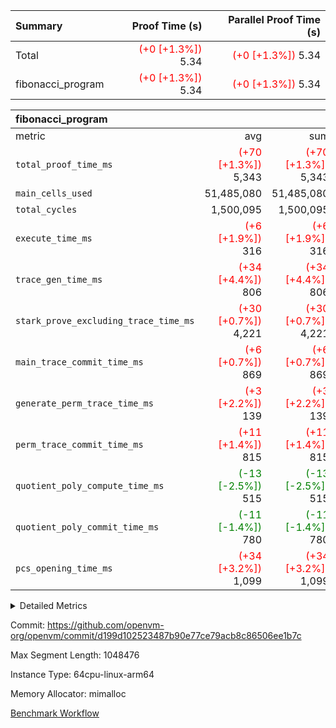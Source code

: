| Summary | Proof Time (s) | Parallel Proof Time (s) |
|:---|---:|---:|
| Total | <span style='color: red'>(+0 [+1.3%])</span> 5.34 | <span style='color: red'>(+0 [+1.3%])</span> 5.34 |
| fibonacci_program | <span style='color: red'>(+0 [+1.3%])</span> 5.34 | <span style='color: red'>(+0 [+1.3%])</span> 5.34 |


| fibonacci_program |||||
|:---|---:|---:|---:|---:|
|metric|avg|sum|max|min|
| `total_proof_time_ms ` | <span style='color: red'>(+70 [+1.3%])</span> 5,343 | <span style='color: red'>(+70 [+1.3%])</span> 5,343 | <span style='color: red'>(+70 [+1.3%])</span> 5,343 | <span style='color: red'>(+70 [+1.3%])</span> 5,343 |
| `main_cells_used     ` |  51,485,080 |  51,485,080 |  51,485,080 |  51,485,080 |
| `total_cycles        ` |  1,500,095 |  1,500,095 |  1,500,095 |  1,500,095 |
| `execute_time_ms     ` | <span style='color: red'>(+6 [+1.9%])</span> 316 | <span style='color: red'>(+6 [+1.9%])</span> 316 | <span style='color: red'>(+6 [+1.9%])</span> 316 | <span style='color: red'>(+6 [+1.9%])</span> 316 |
| `trace_gen_time_ms   ` | <span style='color: red'>(+34 [+4.4%])</span> 806 | <span style='color: red'>(+34 [+4.4%])</span> 806 | <span style='color: red'>(+34 [+4.4%])</span> 806 | <span style='color: red'>(+34 [+4.4%])</span> 806 |
| `stark_prove_excluding_trace_time_ms` | <span style='color: red'>(+30 [+0.7%])</span> 4,221 | <span style='color: red'>(+30 [+0.7%])</span> 4,221 | <span style='color: red'>(+30 [+0.7%])</span> 4,221 | <span style='color: red'>(+30 [+0.7%])</span> 4,221 |
| `main_trace_commit_time_ms` | <span style='color: red'>(+6 [+0.7%])</span> 869 | <span style='color: red'>(+6 [+0.7%])</span> 869 | <span style='color: red'>(+6 [+0.7%])</span> 869 | <span style='color: red'>(+6 [+0.7%])</span> 869 |
| `generate_perm_trace_time_ms` | <span style='color: red'>(+3 [+2.2%])</span> 139 | <span style='color: red'>(+3 [+2.2%])</span> 139 | <span style='color: red'>(+3 [+2.2%])</span> 139 | <span style='color: red'>(+3 [+2.2%])</span> 139 |
| `perm_trace_commit_time_ms` | <span style='color: red'>(+11 [+1.4%])</span> 815 | <span style='color: red'>(+11 [+1.4%])</span> 815 | <span style='color: red'>(+11 [+1.4%])</span> 815 | <span style='color: red'>(+11 [+1.4%])</span> 815 |
| `quotient_poly_compute_time_ms` | <span style='color: green'>(-13 [-2.5%])</span> 515 | <span style='color: green'>(-13 [-2.5%])</span> 515 | <span style='color: green'>(-13 [-2.5%])</span> 515 | <span style='color: green'>(-13 [-2.5%])</span> 515 |
| `quotient_poly_commit_time_ms` | <span style='color: green'>(-11 [-1.4%])</span> 780 | <span style='color: green'>(-11 [-1.4%])</span> 780 | <span style='color: green'>(-11 [-1.4%])</span> 780 | <span style='color: green'>(-11 [-1.4%])</span> 780 |
| `pcs_opening_time_ms ` | <span style='color: red'>(+34 [+3.2%])</span> 1,099 | <span style='color: red'>(+34 [+3.2%])</span> 1,099 | <span style='color: red'>(+34 [+3.2%])</span> 1,099 | <span style='color: red'>(+34 [+3.2%])</span> 1,099 |



<details>
<summary>Detailed Metrics</summary>

| group | num_segments | keygen_time_ms | commit_exe_time_ms |
| --- | --- | --- | --- |
| fibonacci_program | 1 | 404 | 6 | 

| group | air_name | quotient_deg | interactions | constraints |
| --- | --- | --- | --- | --- |
| fibonacci_program | AccessAdapterAir<16> | 4 | 5 | 11 | 
| fibonacci_program | AccessAdapterAir<2> | 4 | 5 | 11 | 
| fibonacci_program | AccessAdapterAir<32> | 4 | 5 | 11 | 
| fibonacci_program | AccessAdapterAir<4> | 4 | 5 | 11 | 
| fibonacci_program | AccessAdapterAir<64> | 4 | 5 | 11 | 
| fibonacci_program | AccessAdapterAir<8> | 4 | 5 | 11 | 
| fibonacci_program | BitwiseOperationLookupAir<8> | 2 | 2 | 4 | 
| fibonacci_program | MemoryMerkleAir<8> | 4 | 4 | 38 | 
| fibonacci_program | PersistentBoundaryAir<8> | 4 | 3 | 5 | 
| fibonacci_program | PhantomAir | 4 | 3 | 4 | 
| fibonacci_program | Poseidon2PeripheryAir<BabyBearParameters>, 1> | 2 | 1 | 286 | 
| fibonacci_program | ProgramAir | 1 | 1 | 4 | 
| fibonacci_program | RangeTupleCheckerAir<2> | 1 | 1 | 4 | 
| fibonacci_program | Rv32HintStoreAir | 4 | 19 | 21 | 
| fibonacci_program | VariableRangeCheckerAir | 1 | 1 | 4 | 
| fibonacci_program | VmAirWrapper<Rv32BaseAluAdapterAir, BaseAluCoreAir<4, 8> | 4 | 19 | 30 | 
| fibonacci_program | VmAirWrapper<Rv32BaseAluAdapterAir, LessThanCoreAir<4, 8> | 4 | 17 | 35 | 
| fibonacci_program | VmAirWrapper<Rv32BaseAluAdapterAir, ShiftCoreAir<4, 8> | 4 | 23 | 84 | 
| fibonacci_program | VmAirWrapper<Rv32BranchAdapterAir, BranchEqualCoreAir<4> | 4 | 11 | 17 | 
| fibonacci_program | VmAirWrapper<Rv32BranchAdapterAir, BranchLessThanCoreAir<4, 8> | 4 | 13 | 32 | 
| fibonacci_program | VmAirWrapper<Rv32CondRdWriteAdapterAir, Rv32JalLuiCoreAir> | 4 | 10 | 15 | 
| fibonacci_program | VmAirWrapper<Rv32JalrAdapterAir, Rv32JalrCoreAir> | 4 | 16 | 16 | 
| fibonacci_program | VmAirWrapper<Rv32LoadStoreAdapterAir, LoadSignExtendCoreAir<4, 8> | 4 | 18 | 21 | 
| fibonacci_program | VmAirWrapper<Rv32LoadStoreAdapterAir, LoadStoreCoreAir<4> | 4 | 17 | 27 | 
| fibonacci_program | VmAirWrapper<Rv32MultAdapterAir, DivRemCoreAir<4, 8> | 4 | 25 | 72 | 
| fibonacci_program | VmAirWrapper<Rv32MultAdapterAir, MulHCoreAir<4, 8> | 4 | 24 | 23 | 
| fibonacci_program | VmAirWrapper<Rv32MultAdapterAir, MultiplicationCoreAir<4, 8> | 4 | 19 | 13 | 
| fibonacci_program | VmAirWrapper<Rv32RdWriteAdapterAir, Rv32AuipcCoreAir> | 4 | 11 | 12 | 
| fibonacci_program | VmConnectorAir | 4 | 3 | 8 | 

| group | air_name | segment | rows | prep_cols | perm_cols | main_cols | cells |
| --- | --- | --- | --- | --- | --- | --- | --- |
| fibonacci_program | AccessAdapterAir<8> | 0 | 32 |  | 12 | 17 | 928 | 
| fibonacci_program | BitwiseOperationLookupAir<8> | 0 | 65,536 | 3 | 8 | 2 | 655,360 | 
| fibonacci_program | MemoryMerkleAir<8> | 0 | 256 |  | 12 | 32 | 11,264 | 
| fibonacci_program | PersistentBoundaryAir<8> | 0 | 32 |  | 8 | 20 | 896 | 
| fibonacci_program | PhantomAir | 0 | 2 |  | 8 | 6 | 28 | 
| fibonacci_program | Poseidon2PeripheryAir<BabyBearParameters>, 1> | 0 | 256 |  | 8 | 300 | 78,848 | 
| fibonacci_program | ProgramAir | 0 | 4,096 |  | 8 | 10 | 73,728 | 
| fibonacci_program | RangeTupleCheckerAir<2> | 0 | 524,288 | 2 | 8 | 1 | 4,718,592 | 
| fibonacci_program | Rv32HintStoreAir | 0 | 4 |  | 24 | 32 | 224 | 
| fibonacci_program | VariableRangeCheckerAir | 0 | 262,144 | 2 | 8 | 1 | 2,359,296 | 
| fibonacci_program | VmAirWrapper<Rv32BaseAluAdapterAir, BaseAluCoreAir<4, 8> | 0 | 1,048,576 |  | 28 | 36 | 67,108,864 | 
| fibonacci_program | VmAirWrapper<Rv32BaseAluAdapterAir, LessThanCoreAir<4, 8> | 0 | 524,288 |  | 24 | 37 | 31,981,568 | 
| fibonacci_program | VmAirWrapper<Rv32BranchAdapterAir, BranchEqualCoreAir<4> | 0 | 262,144 |  | 16 | 26 | 11,010,048 | 
| fibonacci_program | VmAirWrapper<Rv32BranchAdapterAir, BranchLessThanCoreAir<4, 8> | 0 | 4 |  | 20 | 32 | 208 | 
| fibonacci_program | VmAirWrapper<Rv32CondRdWriteAdapterAir, Rv32JalLuiCoreAir> | 0 | 131,072 |  | 16 | 18 | 4,456,448 | 
| fibonacci_program | VmAirWrapper<Rv32JalrAdapterAir, Rv32JalrCoreAir> | 0 | 16 |  | 20 | 28 | 768 | 
| fibonacci_program | VmAirWrapper<Rv32LoadStoreAdapterAir, LoadStoreCoreAir<4> | 0 | 16 |  | 28 | 40 | 1,088 | 
| fibonacci_program | VmAirWrapper<Rv32RdWriteAdapterAir, Rv32AuipcCoreAir> | 0 | 8 |  | 16 | 21 | 296 | 
| fibonacci_program | VmConnectorAir | 0 | 2 | 1 | 8 | 4 | 24 | 

| group | segment | trace_gen_time_ms | total_proof_time_ms | total_cycles | total_cells | stark_prove_excluding_trace_time_ms | quotient_poly_compute_time_ms | quotient_poly_commit_time_ms | perm_trace_commit_time_ms | pcs_opening_time_ms | main_trace_commit_time_ms | main_cells_used | generate_perm_trace_time_ms | execute_time_ms |
| --- | --- | --- | --- | --- | --- | --- | --- | --- | --- | --- | --- | --- | --- | --- |
| fibonacci_program | 0 | 806 | 5,343 | 1,500,095 | 122,458,476 | 4,221 | 515 | 780 | 815 | 1,099 | 869 | 51,485,080 | 139 | 316 | 

</details>


Commit: https://github.com/openvm-org/openvm/commit/d199d102523487b90e77ce79acb8c86506ee1b7c

Max Segment Length: 1048476

Instance Type: 64cpu-linux-arm64

Memory Allocator: mimalloc

[Benchmark Workflow](https://github.com/openvm-org/openvm/actions/runs/13061519176)
